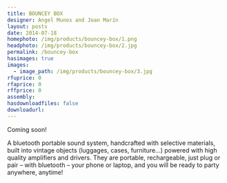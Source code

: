 ```yaml
---
title: BOUNCEY BOX
designer: Angel Munos and Joan Marín
layout: posts
date: 2014-07-18
homephoto: /img/products/bouncey-box/1.png
headphoto: /img/products/bouncey-box/2.jpg
permalink: /bouncey-box
hasimages: true
images:  
  - image_path: /img/products/bouncey-box/3.jpg
rfuprice: 0
rfaprice: 0
rffprice: 0
assembly: 
hasdownloadfiles: false
downloadurl:
---
```

Coming soon!

A bluetooth portable sound system, handcrafted with selective materials, built into vintage objects (luggages, cases, furniture…) powered with high quality amplifiers and drivers. They are portable, rechargeable, just plug or pair – with bluetooth – your phone or laptop, and you will be ready to party anywhere, anytime!